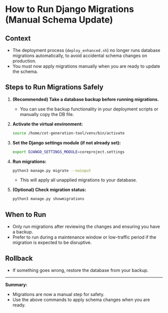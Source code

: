# How to Run Django Migrations (Manual Schema Update)

## Context

- The deployment process (`deploy_enhanced.sh`) no longer runs database migrations automatically, to avoid accidental schema changes on production.
- You must now apply migrations manually when you are ready to update the schema.

## Steps to Run Migrations Safely

1. **(Recommended) Take a database backup before running migrations.**
   - You can use the backup functionality in your deployment scripts or manually copy the DB file.

2. **Activate the virtual environment:**
   ```bash
   source /home/cot-generation-tool/venv/bin/activate
   ```

3. **Set the Django settings module (if not already set):**
   ```bash
   export DJANGO_SETTINGS_MODULE=coreproject.settings
   ```

4. **Run migrations:**
   ```bash
   python3 manage.py migrate --noinput
   ```

   - This will apply all unapplied migrations to your database.

5. **(Optional) Check migration status:**
   ```bash
   python3 manage.py showmigrations
   ```

## When to Run

- Only run migrations after reviewing the changes and ensuring you have a backup.
- Prefer to run during a maintenance window or low-traffic period if the migration is expected to be disruptive.

## Rollback

- If something goes wrong, restore the database from your backup.

---

**Summary:**  
- Migrations are now a manual step for safety.
- Use the above commands to apply schema changes when you are ready.
